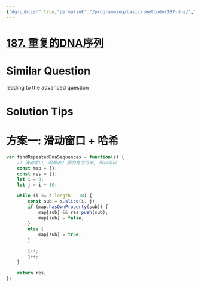 ```yaml
---
{"dg-publish":true,"permalink":"/programming/basic/leetcode/187-dna/","tags":["leetcode/pointer/sliding-window","leetcode/sub/consecutive"]}
---
```



# [187. 重复的DNA序列](https://leetcode.cn/problems/repeated-dna-sequences/)

# Similar Question

leading to the advanced question

# Solution Tips

# 方案一: 滑动窗口 + 哈希

```js
var findRepeatedDnaSequences = function(s) {
    // 滑动窗口, 哈希表? 因为是字符串, 所以可以
    const map = {};
    const res = [];
    let i = 0;
    let j = i + 10;

    while (i <= s.length - 10) {
        const sub = s.slice(i, j);
        if (map.hasOwnProperty(sub)) {
            map[sub] && res.push(sub);
            map[sub] = false;
        }
        else {
            map[sub] = true;
        }

        i++;
        j++;
    }

    return res;
};
```
